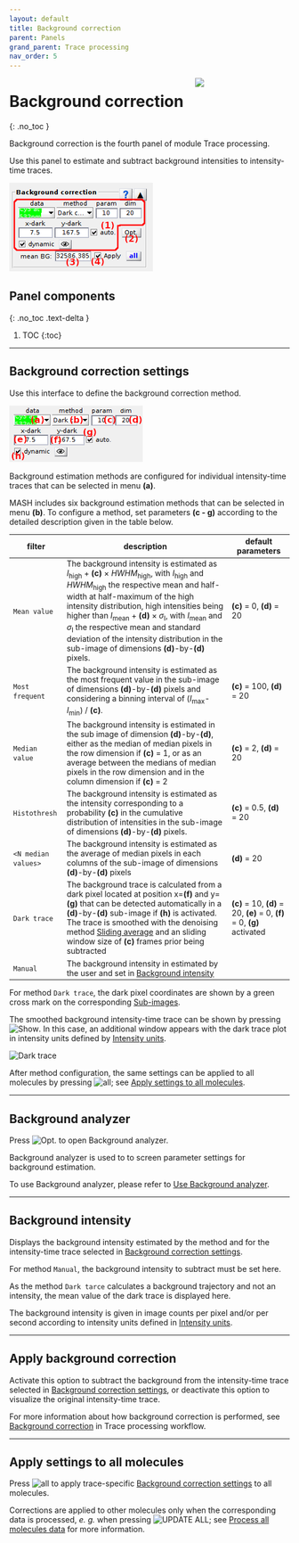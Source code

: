 ```yaml
---
layout: default
title: Background correction
parent: Panels
grand_parent: Trace processing
nav_order: 5
---
```


<img src="../../assets/images/logos/logo-trace-processing_400px.png" width="170" style="float:right; margin-left: 15px;"/>

# Background correction
{: .no_toc }

Background correction is the fourth panel of module Trace processing.

Use this panel to estimate and subtract background intensities to intensity-time traces.

<a class="plain" href="../../assets/images/gui/TP-panel-bg.png"><img src="../../assets/images/gui/TP-panel-bg.png" style="max-width: 290px;"/></a>

## Panel components
{: .no_toc .text-delta }

1. TOC
{:toc}


---

## Background correction settings

Use this interface to define the background correction method.

<a class="plain" href="../../assets/images/gui/TP-panel-bg-param.png"><img src="../../assets/images/gui/TP-panel-bg-param.png" style="max-width: 278px;"/></a>

Background estimation methods are configured for individual intensity-time traces that can be selected in menu **(a)**.

MASH includes six background estimation methods that can be selected in menu **(b)**.
To configure a method, set parameters **(c - g)** according to the detailed description given in the table below.

| filter                                            | description                                                                                                                                                                                                                                                                                                                                                                                                                                                                                                                   | default parameters                                                        |
| ------------------------------------------------- | ----------------------------------------------------------------------------------------------------------------------------------------------------------------------------------------------------------------------------------------------------------------------------------------------------------------------------------------------------------------------------------------------------------------------------------------------------------------------------------------------------------------------------- | ------------------------------------------------------------------------- |
| `Mean value`                                      | The background intensity is estimated as *I*<sub>high</sub> + **(c)** &#215; *HWHM*<sub>high</sub>, with *I*<sub>high</sub> and *HWHM*<sub>high</sub> the respective mean and half-width at half-maximum of the high intensity distribution, high intensities being higher than *I*<sub>mean</sub> + **(d)** &#215; *&#963;*<sub>I</sub>, with *I*<sub>mean</sub> and *&#963;*<sub>I</sub> the respective mean and standard deviation of the intensity distribution in the sub-image of dimensions **(d)**-by-**(d)** pixels. | **(c)** = 0, **(d)** = 20                                                 |
| `Most frequent`                                   | The background intensity is estimated as the most frequent value in the sub-image of dimensions **(d)**-by-**(d)** pixels and considering a binning interval of (*I*<sub>max</sub>-*I*<sub>min</sub>) / **(c)**.                                                                                                                                                                                                                                                                                                              | **(c)** = 100, **(d)** = 20                                               |
| `Median value`                                    | The background intensity is estimated in the sub image of dimension **(d)**-by-**(d)**, either as the median of median pixels in the row dimension if **(c)** = 1, or as an average between the medians of median pixels in the row dimension and in the column dimension if **(c)** = 2                                                                                                                                                                                                                                      | **(c)** = 2, **(d)** = 20                                                 |
| `Histothresh`                                     | The background intensity is estimated as the intensity corresponding to a probability **(c)** in the cumulative distribution of intensities in the sub-image of dimensions **(d)**-by-**(d)** pixels.                                                                                                                                                                                                                                                                                                                         | **(c)** = 0.5, **(d)** = 20                                               |
| `<N median values>`                               | The background intensity is estimated as the average of median pixels in each columns of the sub-image of dimensions **(d)**-by-**(d)** pixels                                                                                                                                                                                                                                                                                                                                                                                | **(d)** = 20                                                              |
| `Dark trace`                                      | The background trace is calculated from a dark pixel located at position x=**(f)** and y=**(g)** that can be detected automatically in a **(d)**-by-**(d)** sub-image if **(h)** is activated. The trace is smoothed with the denoising method [Sliding average](panel-denoising.html#sliding-average) and an sliding window size of **(c)** frames prior being subtracted                                                                                                                                                    |  **(c)** = 10, **(d)** = 20, **(e)** = 0, **(f)** = 0, **(g)** activated  |
| `Manual`                                          | The background intensity in estimated by the user and set in [Background intensity](#background-intensity)                                                                                                                                                                                                                                                                                                                                                                                                                    |                                                                           |

For method `Dark trace`, the dark pixel coordinates are shown by a green cross mark on the corresponding 
[Sub-images](area-visualization.html#single-molecule-images).

The smoothed background intensity-time trace can be shown by pressing 
![Show](../../assets/images/gui/TP-but-show.png "Show"). 
In this case, an additional window appears with the dark trace plot in intensity units defined by 
[Intensity units](panel-plot.html#intensity-units).

![Dark trace](../../assets/images/gui/TP-panel-bg-darktrace.png "Dark trace")

After method configuration, the same settings can be applied to all molecules by pressing 
![all](../../assets/images/gui/TP-but-all.png "all"); see 
[Apply settings to all molecules](#apply-settings-to-all-molecules).


---

## Background analyzer

Press 
![Opt.](../../assets/images/gui/TP-but-optp.png "Opt.") to open Background analyzer.

Background analyzer is used to to screen parameter settings for background estimation.

To use Background analyzer, please refer to 
[Use Background analyzer](../functionalities/use-background-analyzer.html).


---

## Background intensity

Displays the background intensity estimated by the method  and for the intensity-time trace selected in 
[Background correction settings](#background-correction-settings).

For method `Manual`, the background intensity to subtract must be set here.

As the method `Dark tarce` calculates a background trajectory and not an intensity, the mean value of the dark trace is displayed here.

The background intensity is given in image counts per pixel and/or per second according to intensity units defined in 
[Intensity units](panel-plot.html#intensity-units).


---

## Apply background correction

Activate this option to subtract the background from the intensity-time trace selected in 
[Background correction settings](#background-correction-settings), or deactivate this option to visualize the original intensity-time trace.

For more information about how background correction is performed, see 
[Background correction](../workflow.html#background-correction) in Trace processing workflow.

---

## Apply settings to all molecules

Press 
![all](../../assets/images/gui/TP-but-all.png "all") to apply trace-specific 
[Background correction settings](#background-correction-settings) to all molecules.

Corrections are applied to other molecules only when the corresponding data is processed, *e. g.* when pressing 
![UPDATE ALL](../../assets/images/gui/TP-but-update-all.png "UPDATE ALL"); see 
[Process all molecules data](panel-sample-management.html#process-all-molecules-data) for more information.


